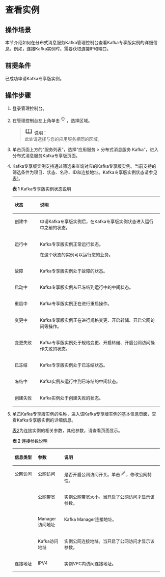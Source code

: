 # 查看实例<a name="ZH-CN_TOPIC_0169047445"></a>

## 操作场景<a name="section21574462"></a>

本节介绍如何在分布式消息服务Kafka管理控制台查看Kafka专享版实例的详细信息。例如，连接Kafka实例时，需要获取连接IP和端口。

## 前提条件<a name="section59952436"></a>

已成功申请Kafka专享版实例。

## 操作步骤<a name="section1860982374010"></a>

1.  登录管理控制台。
2.  在管理控制台左上角单击![](figures/icon-region.png)，选择区域。

    >![](public_sys-resources/icon-note.gif) **说明：**   
    >此处请选择与您的应用服务相同的区域。  

3.  单击页面上方的“服务列表”，选择“应用服务 \> 分布式消息服务 Kafka”，进入分布式消息服务Kafka专享版页面。
4.  Kafka专享版实例支持通过筛选来查询对应的Kafka专享版实例。当前支持的筛选条件为项目、状态、名称、ID和连接地址。Kafka专享版实例状态请参见[表1](#table5086721717534)。

    **表 1**  Kafka专享版实例状态说明

    <a name="table5086721717534"></a>
    <table><thead align="left"><tr id="row4878914717534"><th class="cellrowborder" valign="top" width="17.150000000000002%" id="mcps1.2.3.1.1"><p id="p50270420175321"><a name="p50270420175321"></a><a name="p50270420175321"></a>状态</p>
    </th>
    <th class="cellrowborder" valign="top" width="82.85%" id="mcps1.2.3.1.2"><p id="p51272037175321"><a name="p51272037175321"></a><a name="p51272037175321"></a>说明</p>
    </th>
    </tr>
    </thead>
    <tbody><tr id="row4409498617534"><td class="cellrowborder" valign="top" width="17.150000000000002%" headers="mcps1.2.3.1.1 "><p id="p5195001718130"><a name="p5195001718130"></a><a name="p5195001718130"></a>创建中</p>
    </td>
    <td class="cellrowborder" valign="top" width="82.85%" headers="mcps1.2.3.1.2 "><p id="p6525251518130"><a name="p6525251518130"></a><a name="p6525251518130"></a>申请Kafka专享版实例后，在Kafka专享版实例状态进入运行中之前的状态。</p>
    </td>
    </tr>
    <tr id="row4964581717534"><td class="cellrowborder" valign="top" width="17.150000000000002%" headers="mcps1.2.3.1.1 "><p id="p3431187918130"><a name="p3431187918130"></a><a name="p3431187918130"></a>运行中</p>
    </td>
    <td class="cellrowborder" valign="top" width="82.85%" headers="mcps1.2.3.1.2 "><p id="p3711473418130"><a name="p3711473418130"></a><a name="p3711473418130"></a>Kafka专享版实例正常运行状态。</p>
    <p id="p6559715218130"><a name="p6559715218130"></a><a name="p6559715218130"></a>在这个状态的实例可以运行您的业务。</p>
    </td>
    </tr>
    <tr id="row8089014121228"><td class="cellrowborder" valign="top" width="17.150000000000002%" headers="mcps1.2.3.1.1 "><p id="p1022935121239"><a name="p1022935121239"></a><a name="p1022935121239"></a>故障</p>
    </td>
    <td class="cellrowborder" valign="top" width="82.85%" headers="mcps1.2.3.1.2 "><p id="p593735121239"><a name="p593735121239"></a><a name="p593735121239"></a>Kafka专享版实例处于故障的状态。</p>
    </td>
    </tr>
    <tr id="row23496423121248"><td class="cellrowborder" valign="top" width="17.150000000000002%" headers="mcps1.2.3.1.1 "><p id="p549840112131"><a name="p549840112131"></a><a name="p549840112131"></a>启动中</p>
    </td>
    <td class="cellrowborder" valign="top" width="82.85%" headers="mcps1.2.3.1.2 "><p id="p3755454112131"><a name="p3755454112131"></a><a name="p3755454112131"></a>Kafka专享版实例从已冻结到运行中的中间状态。</p>
    </td>
    </tr>
    <tr id="row5150934512136"><td class="cellrowborder" valign="top" width="17.150000000000002%" headers="mcps1.2.3.1.1 "><p id="p43939024121312"><a name="p43939024121312"></a><a name="p43939024121312"></a>重启中</p>
    </td>
    <td class="cellrowborder" valign="top" width="82.85%" headers="mcps1.2.3.1.2 "><p id="p51371030121312"><a name="p51371030121312"></a><a name="p51371030121312"></a>Kafka专享版实例正在进行重启操作。</p>
    </td>
    </tr>
    <tr id="row11207195119405"><td class="cellrowborder" valign="top" width="17.150000000000002%" headers="mcps1.2.3.1.1 "><p id="p172086516401"><a name="p172086516401"></a><a name="p172086516401"></a>变更中</p>
    </td>
    <td class="cellrowborder" valign="top" width="82.85%" headers="mcps1.2.3.1.2 "><p id="p020815115405"><a name="p020815115405"></a><a name="p020815115405"></a>Kafka专享版实例正在进行规格变更、开启转储、开启公网访问等操作。</p>
    </td>
    </tr>
    <tr id="row72081651134015"><td class="cellrowborder" valign="top" width="17.150000000000002%" headers="mcps1.2.3.1.1 "><p id="p420815120409"><a name="p420815120409"></a><a name="p420815120409"></a>变更失败</p>
    </td>
    <td class="cellrowborder" valign="top" width="82.85%" headers="mcps1.2.3.1.2 "><p id="p102081851134013"><a name="p102081851134013"></a><a name="p102081851134013"></a>Kafka专享版实例处于规格变更、开启转储、开启公网访问操作失败的状态。</p>
    </td>
    </tr>
    <tr id="row224215391011"><td class="cellrowborder" valign="top" width="17.150000000000002%" headers="mcps1.2.3.1.1 "><p id="p724310331011"><a name="p724310331011"></a><a name="p724310331011"></a>已冻结</p>
    </td>
    <td class="cellrowborder" valign="top" width="82.85%" headers="mcps1.2.3.1.2 "><p id="p122431831109"><a name="p122431831109"></a><a name="p122431831109"></a>Kafka专享版实例处于已冻结状态。</p>
    </td>
    </tr>
    <tr id="row993218341413"><td class="cellrowborder" valign="top" width="17.150000000000002%" headers="mcps1.2.3.1.1 "><p id="p193353474116"><a name="p193353474116"></a><a name="p193353474116"></a>冻结中</p>
    </td>
    <td class="cellrowborder" valign="top" width="82.85%" headers="mcps1.2.3.1.2 "><p id="p2438739587"><a name="p2438739587"></a><a name="p2438739587"></a>Kafka实例从运行中到已冻结的中间状态。</p>
    </td>
    </tr>
    <tr id="row897614241920"><td class="cellrowborder" valign="top" width="17.150000000000002%" headers="mcps1.2.3.1.1 "><p id="p1977114218196"><a name="p1977114218196"></a><a name="p1977114218196"></a>创建失败</p>
    </td>
    <td class="cellrowborder" valign="top" width="82.85%" headers="mcps1.2.3.1.2 "><p id="p9977104211196"><a name="p9977104211196"></a><a name="p9977104211196"></a>Kafka实例处于创建失败的状态。</p>
    </td>
    </tr>
    </tbody>
    </table>

5.  单击Kafka专享版实例的名称，进入该Kafka专享版实例的基本信息页面，查看Kafka专享版实例的详细信息。

    [表2](#table48277287526)为连接实例的相关参数，其他参数，请查看页面显示。

    **表 2**  连接参数说明

    <a name="table48277287526"></a>
    <table><thead align="left"><tr id="row182462825212"><th class="cellrowborder" valign="top" width="15.841584158415841%" id="mcps1.2.4.1.1"><p id="p98245284528"><a name="p98245284528"></a><a name="p98245284528"></a>信息类型</p>
    </th>
    <th class="cellrowborder" valign="top" width="17.82178217821782%" id="mcps1.2.4.1.2"><p id="p682414288523"><a name="p682414288523"></a><a name="p682414288523"></a>参数</p>
    </th>
    <th class="cellrowborder" valign="top" width="66.33663366336634%" id="mcps1.2.4.1.3"><p id="p1082412825213"><a name="p1082412825213"></a><a name="p1082412825213"></a>说明</p>
    </th>
    </tr>
    </thead>
    <tbody><tr id="row1082512895219"><td class="cellrowborder" rowspan="4" valign="top" width="15.841584158415841%" headers="mcps1.2.4.1.1 "><p id="p17824112835217"><a name="p17824112835217"></a><a name="p17824112835217"></a>公网访问</p>
    </td>
    <td class="cellrowborder" valign="top" width="17.82178217821782%" headers="mcps1.2.4.1.2 "><p id="p1082472865217"><a name="p1082472865217"></a><a name="p1082472865217"></a>公网访问</p>
    </td>
    <td class="cellrowborder" valign="top" width="66.33663366336634%" headers="mcps1.2.4.1.3 "><p id="p1182511284525"><a name="p1182511284525"></a><a name="p1182511284525"></a>是否开启公网访问开关。单击<a name="image1548952318584"></a><a name="image1548952318584"></a><span><img id="image1548952318584" src="figures/icon-edit.png"></span>，修改公网特性。</p>
    </td>
    </tr>
    <tr id="row5825102895218"><td class="cellrowborder" valign="top" headers="mcps1.2.4.1.1 "><p id="p28251328185219"><a name="p28251328185219"></a><a name="p28251328185219"></a>公网带宽</p>
    </td>
    <td class="cellrowborder" valign="top" headers="mcps1.2.4.1.2 "><p id="p12825192811526"><a name="p12825192811526"></a><a name="p12825192811526"></a>实例公网带宽大小。当开启了公网访问才显示该参数。</p>
    </td>
    </tr>
    <tr id="row482542815214"><td class="cellrowborder" valign="top" headers="mcps1.2.4.1.1 "><p id="p138251328125211"><a name="p138251328125211"></a><a name="p138251328125211"></a>Manager访问地址</p>
    </td>
    <td class="cellrowborder" valign="top" headers="mcps1.2.4.1.2 "><p id="p188251628135219"><a name="p188251628135219"></a><a name="p188251628135219"></a>Kafka Manager连接地址。</p>
    </td>
    </tr>
    <tr id="row15825728145214"><td class="cellrowborder" valign="top" headers="mcps1.2.4.1.1 "><p id="p582518281522"><a name="p582518281522"></a><a name="p582518281522"></a>Kafka访问地址</p>
    </td>
    <td class="cellrowborder" valign="top" headers="mcps1.2.4.1.2 "><p id="p58252289526"><a name="p58252289526"></a><a name="p58252289526"></a>实例公网连接地址。当开启了公网访问才显示该参数。</p>
    </td>
    </tr>
    <tr id="row1582692820523"><td class="cellrowborder" valign="top" width="15.841584158415841%" headers="mcps1.2.4.1.1 "><p id="p1682516289524"><a name="p1682516289524"></a><a name="p1682516289524"></a>连接地址</p>
    </td>
    <td class="cellrowborder" valign="top" width="17.82178217821782%" headers="mcps1.2.4.1.2 "><p id="p4826128175212"><a name="p4826128175212"></a><a name="p4826128175212"></a>IPV4</p>
    </td>
    <td class="cellrowborder" valign="top" width="66.33663366336634%" headers="mcps1.2.4.1.3 "><p id="p1982682885210"><a name="p1982682885210"></a><a name="p1982682885210"></a>实例VPC内访问连接地址。</p>
    </td>
    </tr>
    </tbody>
    </table>


